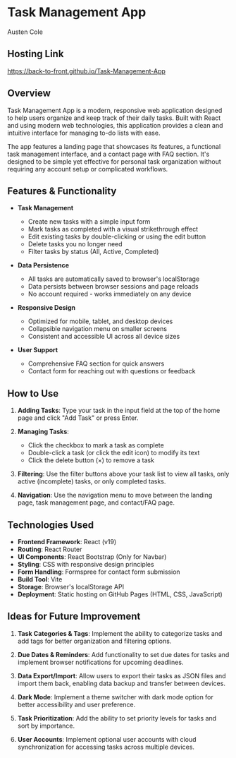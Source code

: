# Task Management App

Austen Cole

## Hosting Link

https://back-to-front.github.io/Task-Management-App

## Overview

Task Management App is a modern, responsive web application designed to help users organize and keep track of their daily tasks. Built with React and using modern web technologies, this application provides a clean and intuitive interface for managing to-do lists with ease.

The app features a landing page that showcases its features, a functional task management interface, and a contact page with FAQ section. It's designed to be simple yet effective for personal task organization without requiring any account setup or complicated workflows.

## Features & Functionality

- **Task Management**

  - Create new tasks with a simple input form
  - Mark tasks as completed with a visual strikethrough effect
  - Edit existing tasks by double-clicking or using the edit button
  - Delete tasks you no longer need
  - Filter tasks by status (All, Active, Completed)

- **Data Persistence**

  - All tasks are automatically saved to browser's localStorage
  - Data persists between browser sessions and page reloads
  - No account required - works immediately on any device

- **Responsive Design**

  - Optimized for mobile, tablet, and desktop devices
  - Collapsible navigation menu on smaller screens
  - Consistent and accessible UI across all device sizes

- **User Support**
  - Comprehensive FAQ section for quick answers
  - Contact form for reaching out with questions or feedback

## How to Use

1. **Adding Tasks**: Type your task in the input field at the top of the home page and click "Add Task" or press Enter.

2. **Managing Tasks**:

   - Click the checkbox to mark a task as complete
   - Double-click a task (or click the edit icon) to modify its text
   - Click the delete button (×) to remove a task

3. **Filtering**: Use the filter buttons above your task list to view all tasks, only active (incomplete) tasks, or only completed tasks.

4. **Navigation**: Use the navigation menu to move between the landing page, task management page, and contact/FAQ page.

## Technologies Used

- **Frontend Framework**: React (v19)
- **Routing**: React Router
- **UI Components**: React Bootstrap (Only for Navbar)
- **Styling**: CSS with responsive design principles
- **Form Handling**: Formspree for contact form submission
- **Build Tool**: Vite
- **Storage**: Browser's localStorage API
- **Deployment**: Static hosting on GitHub Pages (HTML, CSS, JavaScript)

## Ideas for Future Improvement

1. **Task Categories & Tags**: Implement the ability to categorize tasks and add tags for better organization and filtering options.

2. **Due Dates & Reminders**: Add functionality to set due dates for tasks and implement browser notifications for upcoming deadlines.

3. **Data Export/Import**: Allow users to export their tasks as JSON files and import them back, enabling data backup and transfer between devices.

4. **Dark Mode**: Implement a theme switcher with dark mode option for better accessibility and user preference.

5. **Task Prioritization**: Add the ability to set priority levels for tasks and sort by importance.

6. **User Accounts**: Implement optional user accounts with cloud synchronization for accessing tasks across multiple devices.
